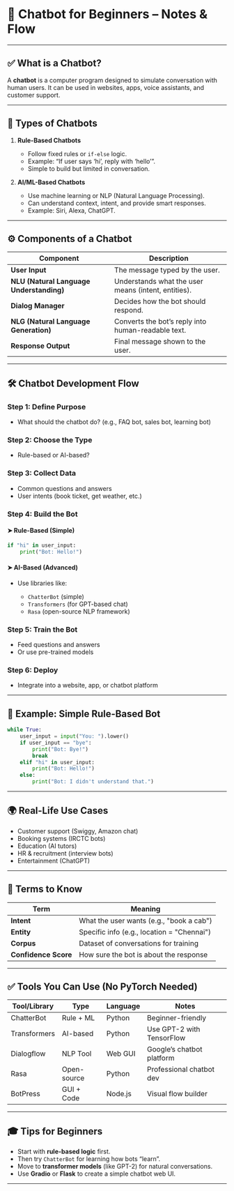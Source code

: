 # 🤖 Chatbot for Beginners – Notes & Flow

---

## ✅ What is a Chatbot?

A **chatbot** is a computer program designed to simulate conversation with human users. It can be used in websites, apps, voice assistants, and customer support.

---

## 🧠 Types of Chatbots

1. **Rule-Based Chatbots**

   * Follow fixed rules or `if-else` logic.
   * Example: “If user says ‘hi’, reply with ‘hello’”.
   * Simple to build but limited in conversation.

2. **AI/ML-Based Chatbots**

   * Use machine learning or NLP (Natural Language Processing).
   * Can understand context, intent, and provide smart responses.
   * Example: Siri, Alexa, ChatGPT.

---

## ⚙️ Components of a Chatbot

| Component                                | Description                                         |
| ---------------------------------------- | --------------------------------------------------- |
| **User Input**                           | The message typed by the user.                      |
| **NLU (Natural Language Understanding)** | Understands what the user means (intent, entities). |
| **Dialog Manager**                       | Decides how the bot should respond.                 |
| **NLG (Natural Language Generation)**    | Converts the bot’s reply into human-readable text.  |
| **Response Output**                      | Final message shown to the user.                    |

---

## 🛠 Chatbot Development Flow

### Step 1: Define Purpose

* What should the chatbot do? (e.g., FAQ bot, sales bot, learning bot)

### Step 2: Choose the Type

* Rule-based or AI-based?

### Step 3: Collect Data

* Common questions and answers
* User intents (book ticket, get weather, etc.)

### Step 4: Build the Bot

#### ➤ Rule-Based (Simple)

```python
if "hi" in user_input:
    print("Bot: Hello!")
```

#### ➤ AI-Based (Advanced)

* Use libraries like:

  * `ChatterBot` (simple)
  * `Transformers` (for GPT-based chat)
  * `Rasa` (open-source NLP framework)

### Step 5: Train the Bot

* Feed questions and answers
* Or use pre-trained models

### Step 6: Deploy

* Integrate into a website, app, or chatbot platform

---

## 🧪 Example: Simple Rule-Based Bot

```python
while True:
    user_input = input("You: ").lower()
    if user_input == "bye":
        print("Bot: Bye!")
        break
    elif "hi" in user_input:
        print("Bot: Hello!")
    else:
        print("Bot: I didn't understand that.")
```

---

## 🌍 Real-Life Use Cases

* Customer support (Swiggy, Amazon chat)
* Booking systems (IRCTC bots)
* Education (AI tutors)
* HR & recruitment (interview bots)
* Entertainment (ChatGPT)

---

## 🧠 Terms to Know

| Term                 | Meaning                                    |
| -------------------- | ------------------------------------------ |
| **Intent**           | What the user wants (e.g., "book a cab")   |
| **Entity**           | Specific info (e.g., location = "Chennai") |
| **Corpus**           | Dataset of conversations for training      |
| **Confidence Score** | How sure the bot is about the response     |

---

## ✅ Tools You Can Use (No PyTorch Needed)

| Tool/Library | Type        | Language | Notes                     |
| ------------ | ----------- | -------- | ------------------------- |
| ChatterBot   | Rule + ML   | Python   | Beginner-friendly         |
| Transformers | AI-based    | Python   | Use GPT-2 with TensorFlow |
| Dialogflow   | NLP Tool    | Web GUI  | Google’s chatbot platform |
| Rasa         | Open-source | Python   | Professional chatbot dev  |
| BotPress     | GUI + Code  | Node.js  | Visual flow builder       |

---

## 🎓 Tips for Beginners

* Start with **rule-based logic** first.
* Then try `ChatterBot` for learning how bots “learn”.
* Move to **transformer models** (like GPT-2) for natural conversations.
* Use **Gradio** or **Flask** to create a simple chatbot web UI.

---

